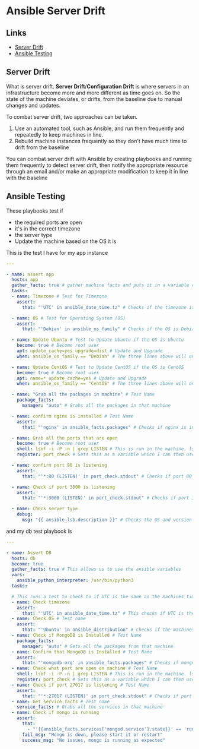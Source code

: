 # Ansible Server Drift

## Links

- [Server Drift](#server-drift)
- [Ansible Testing](#ansible-testing)

## Server Drift

What is server drift. **Server Drift**/**Configuration Drift** is where servers in an infrastructure become more and more different as time goes on. So the state of the machine deviates, or drifts, from the baseline due to manual changes and updates.

To combat server drift, two approaches can be taken.

1. Use an automated tool, such as Ansible, and run them frequently and repeatedly to keep machines in line.
2. Rebuild machine instances frequently so they don't have much time to drift from the baseline

You can combat server drift with Ansible by creating playbooks and running them frequently to detect server drift, then notify the appropriate resource through an email and/or make an appropriate modification to keep it in line with the baseline

## Ansible Testing

These playbooks test if

- the required ports are open
- it's in the correct timezone
- the server type
- Update the machine based on the OS it is

This is the test I have for my app instance

```yaml
---

- name: assert app
  hosts: app
  gather_facts: true # gather machine facts and puts it in a variable called ansible_facts
  tasks:
  - name: Timezone # Test for Timezone
    assert:
      that: "'UTC' in ansible_date_time.tz" # Checks if the timezone is in UTC

  - name: OS # Test for Operating System (OS)
    assert:
      that: "'Debian' in ansible_os_family" # Checks if the OS is Debian

  - name: Update Ubuntu # Test to Update Ubuntu if the OS is Ubuntu
    become: true # Become root user
    apt: update_cache=yes upgrade=dist # Update and Upgrade
    when: ansible_os_family == "Debian" # The three lines above will only execute if the OS is Debian

  - name: Update CentOS # Test to Update CentOS if the OS is CentOS
    become: true # Become root user
    apt: name=* update_cache=yes # Update and Upgrade
    when: ansible_os_family == "CentOS" # The three lines above will only execute if the OS is CentOS

  - name: "Grab all the packages in machine" # Test Name 
    package_facts:
      manager: "auto" # Grabs all the packages in that machine

  - name: confirm nginx is installed # Test Name
    assert:
      that: "'nginx' in ansible_facts.packages" # Checks if nginx is installed on that machine

  - name: Grab all the ports that are open
    become: true # Become root user
    shell: lsof -i -P -n | grep LISTEN # This is run in the machine. lsof - lists open files, -i is for ips, -P inhibits the conversion of port numbers to port name for network files, -n inhibits the conversion of network numbers to host names for network files. Checks what ports are open and grabs all the lines that have LISTEN in them
    register: port_check # Sets this as a variable which I can then use later on.

  - name: confirm port 80 is listening 
    assert:
      that: "'*:80 (LISTEN)' in port_check.stdout" # Checks if port 80 is open on that machine

  - name: Check if port 3000 is listening
    assert:
      that: "'*:3000 (LISTEN)' in port_check.stdout" # Checks if port 3000 is open on that machine

  - name: Check server type 
    debug:
      msg: "{{ ansible_lsb.description }}" # Checks the OS and version of that machine
```

and my db test playbook is

```yaml
---

- name: Assert DB
  hosts: db
  become: true
  gather_facts: true # This allows us to use the ansible variables
  vars:
    ansible_python_interpreter: /usr/bin/python3
  tasks:

  # This runs a test to check to if UTC is the same as the machines timezone
  - name: Check timezone
    assert:
      that: "'UTC' in ansible_date_time.tz" # This checks if UTC is the same as the machines timezone
  - name: Check OS # Test name
    assert:
      that: "'Ubuntu' in ansible_distribution" # Checks if the machines operating systems is Ubuntu
  - name: Check if MongoDB is Installed # Test Name
    package_facts:
      manager: "auto" # Gets all the packages from that machine
  - name: Confirm that MongoDB is Installed # Test Name
    assert:
      that: "'mongodb-org' in ansible_facts.packages" # Checks if mongodb is in the machine packages
  - name: Check what port are open on machine # Test Name
    shell: lsof -i -P -n | grep LISTEN # This is run in the machine. lsof - lists open files, -i is for ips, -P inhibits the conversion of port numbers to port name for network files, -n inhibits the conversion of network numbers to host names for network files. Checks what ports are open and grabs all the lines that have LISTEN in them.
    register: port_check # Sets this as a variable which I can then use later on.
  - name: Check if port 27017 is listening # Test Name
    assert:
      that: "'*:27017 (LISTEN)' in port_check.stdout" # Checks if port 27017 is open
  - name: Get service facts # Test name
    service_facts: # Grabs all the services in that machine
  - name: Check if mongo is running
    assert:
      that:
        - "'{{ansible_facts.services['mongod.service'].state}}' == 'running'" # Checks if mongod is running if not, fail_msg will run. If it was successful, success_msg will run
      fail_msg: "Mongo is down, please start it or restart"
      success_msg: "No issues, mongo is running as expected"
```
